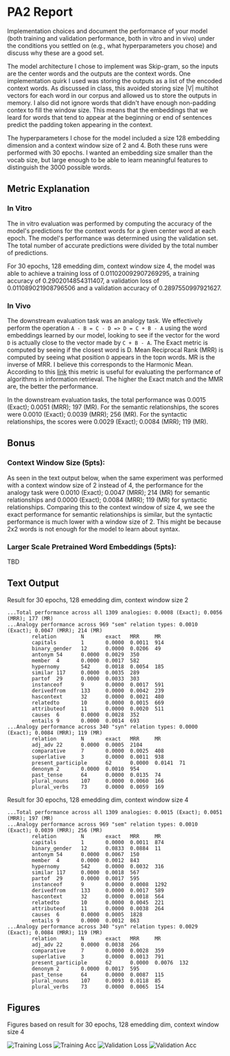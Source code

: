 # PA2 Report
Implementation choices and document the performance of your model (both training and validation performance, both in vitro and in vivo) under the conditions you settled on (e.g., what hyperparameters you chose) and discuss why these are a good set. 

The model architecture I chose to implement was Skip-gram, so the inputs are the center words and the outputs are the context words. One implementation quirk I used was storing the outputs as a list of the encoded context words. As discussed in class, this avoided storing size |V| multihot vectors for each word in our corpus and allowed us to store the outputs in memory. I also did not ignore words that didn't have enough non-padding contex to fill the window size. This means that the embeddings that we leard for words that tend to appear at the beginning or end of sentences predict the padding token appearing in the context. 

The hyperparameters I chose for the model included a size 128 embedding dimension and a context window size of 2 and 4. Both these runs were performed with 30 epochs. I wanted an embedding size smaller than the vocab size, but large enough to be able to learn meaningful features to distinguish the 3000 possible words. 

## Metric Explanation
### In Vitro
The in vitro evaluation was performed by computing the accuracy of the model's predictions for the context words for a given center word at each epoch. The model's performance was determined using the validation set. The total number of accurate predictions were divided by the total number of predictions.

For 30 epochs, 128 emedding dim, context window size 4, the model was able to achieve a training loss of 0.011020092907269295, a training accuracy of 0.2902014854311407, a validation loss of 0.011089021908796506 and a validation accuracy of 0.2897550997921627.

### In Vivo
The downstream evaluation task was an analogy task. We effectively perform the operation `A - B = C - D => D = C + B - A` using the word embeddings learned by our model, looking to see if the vector for the word `D` is actually close to the vector made by `C + B - A`. The Exact metric is computed by seeing if the closest word is D. Mean Reciprocal Rank (MRR) is computed by seeing what position `D` appears in the topn words. MR is the inverse of MRR. I believe this corresponds to the Harmonic Mean. According to this [link](https://deepai.org/machine-learning-glossary-and-terms/harmonic-mean) this metric is useful for evaluating the performance of algorithms in information retrieval. The higher the Exact match and the MMR are, the better the performance. 

In the downstream evaluation tasks, the total performance was 0.0015 (Exact); 0.0051 (MRR); 197 (MR). For the semantic relationships, the scores were 0.0010 (Exact); 0.0039 (MRR); 256 (MR). For the syntactic relationships, the scores were 0.0029 (Exact); 0.0084 (MRR); 119 (MR).

## Bonus

### Context Window Size (5pts): 
As seen in the text output below, when the same experiment was performed with a context window size of 2 instead of 4, the performance for the analogy task were 0.0010 (Exact); 0.0047 (MRR); 214 (MR) for semantic relationships and 0.0000 (Exact); 0.0084 (MRR); 119 (MR) for syntactic relationships. Comparing this to the context window of size 4, we see the exact performance for semantic relationships is similar, but the syntactic performance is much lower with a window size of 2. This might be because 2x2 words is not enough for the model to learn about syntax. 

### Larger Scale Pretrained Word Embeddings (5pts): 
TBD

## Text Output
Result for 30 epochs, 128 emedding dim, context window size 2
```
...Total performance across all 1309 analogies: 0.0008 (Exact); 0.0056 (MRR); 177 (MR)
...Analogy performance across 969 "sem" relation types: 0.0010 (Exact); 0.0047 (MRR); 214 (MR)
        relation        N       exact   MRR     MR
        capitals        1       0.0000  0.0011  914
        binary_gender   12      0.0000  0.0206  49
        antonym 54      0.0000  0.0029  350
        member  4       0.0000  0.0017  582
        hypernomy       542     0.0018  0.0054  185
        similar 117     0.0000  0.0035  289
        partof  29      0.0000  0.0033  303
        instanceof      9       0.0000  0.0017  591
        derivedfrom     133     0.0000  0.0042  239
        hascontext      32      0.0000  0.0021  480
        relatedto       10      0.0000  0.0015  669
        attributeof     11      0.0000  0.0020  511
        causes  6       0.0000  0.0028  352
        entails 9       0.0000  0.0014  693
...Analogy performance across 340 "syn" relation types: 0.0000 (Exact); 0.0084 (MRR); 119 (MR)
        relation        N       exact   MRR     MR
        adj_adv 22      0.0000  0.0005  2104
        comparative     7       0.0000  0.0025  408
        superlative     3       0.0000  0.0011  938
        present_participle      62      0.0000  0.0141  71
        denonym 2       0.0000  0.0010  954
        past_tense      64      0.0000  0.0135  74
        plural_nouns    107     0.0000  0.0060  166
        plural_verbs    73      0.0000  0.0059  169
```

Result for 30 epochs, 128 emedding dim, context window size 4
```
...Total performance across all 1309 analogies: 0.0015 (Exact); 0.0051 (MRR); 197 (MR)
...Analogy performance across 969 "sem" relation types: 0.0010 (Exact); 0.0039 (MRR); 256 (MR)
        relation        N       exact   MRR     MR
        capitals        1       0.0000  0.0011  874
        binary_gender   12      0.0833  0.0884  11
        antonym 54      0.0000  0.0067  150
        member  4       0.0000  0.0012  843
        hypernomy       542     0.0000  0.0032  316
        similar 117     0.0000  0.0018  567
        partof  29      0.0000  0.0017  595
        instanceof      9       0.0000  0.0008  1292
        derivedfrom     133     0.0000  0.0017  589
        hascontext      32      0.0000  0.0018  564
        relatedto       10      0.0000  0.0045  221
        attributeof     11      0.0000  0.0038  264
        causes  6       0.0000  0.0005  1828
        entails 9       0.0000  0.0012  863
...Analogy performance across 340 "syn" relation types: 0.0029 (Exact); 0.0084 (MRR); 119 (MR)
        relation        N       exact   MRR     MR
        adj_adv 22      0.0000  0.0038  266
        comparative     7       0.0000  0.0028  359
        superlative     3       0.0000  0.0013  791
        present_participle      62      0.0000  0.0076  132
        denonym 2       0.0000  0.0017  595
        past_tense      64      0.0000  0.0087  115
        plural_nouns    107     0.0093  0.0118  85
        plural_verbs    73      0.0000  0.0065  154
```
## Figures
Figures based on result for 30 epochs, 128 emedding dim, context window size 4

![Training Loss](training_loss.png)
![Training Acc](training_acc.png)
![Validation Loss](validation_loss.png)
![Validation Acc](validation_acc.png)